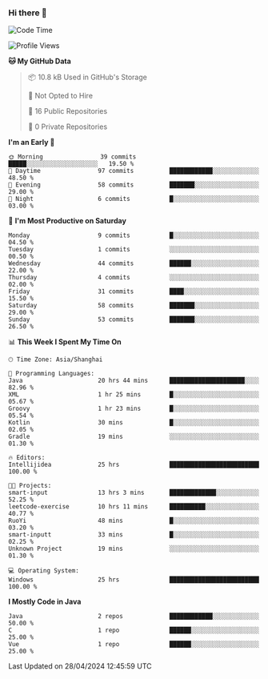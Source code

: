 ### Hi there 👋
<!--START_SECTION:waka-->
![Code Time](http://img.shields.io/badge/Code%20Time-287%20hrs%2038%20mins-blue)

![Profile Views](http://img.shields.io/badge/Profile%20Views-0-blue)

**🐱 My GitHub Data** 

> 📦 10.8 kB Used in GitHub's Storage 
 > 
> 🚫 Not Opted to Hire
 > 
> 📜 16 Public Repositories 
 > 
> 🔑 0 Private Repositories 
 > 
**I'm an Early 🐤** 

```text
🌞 Morning                39 commits          █████░░░░░░░░░░░░░░░░░░░░   19.50 % 
🌆 Daytime                97 commits          ████████████░░░░░░░░░░░░░   48.50 % 
🌃 Evening                58 commits          ███████░░░░░░░░░░░░░░░░░░   29.00 % 
🌙 Night                  6 commits           █░░░░░░░░░░░░░░░░░░░░░░░░   03.00 % 
```
📅 **I'm Most Productive on Saturday** 

```text
Monday                   9 commits           █░░░░░░░░░░░░░░░░░░░░░░░░   04.50 % 
Tuesday                  1 commits           ░░░░░░░░░░░░░░░░░░░░░░░░░   00.50 % 
Wednesday                44 commits          ██████░░░░░░░░░░░░░░░░░░░   22.00 % 
Thursday                 4 commits           ░░░░░░░░░░░░░░░░░░░░░░░░░   02.00 % 
Friday                   31 commits          ████░░░░░░░░░░░░░░░░░░░░░   15.50 % 
Saturday                 58 commits          ███████░░░░░░░░░░░░░░░░░░   29.00 % 
Sunday                   53 commits          ███████░░░░░░░░░░░░░░░░░░   26.50 % 
```


📊 **This Week I Spent My Time On** 

```text
🕑︎ Time Zone: Asia/Shanghai

💬 Programming Languages: 
Java                     20 hrs 44 mins      █████████████████████░░░░   82.96 % 
XML                      1 hr 25 mins        █░░░░░░░░░░░░░░░░░░░░░░░░   05.67 % 
Groovy                   1 hr 23 mins        █░░░░░░░░░░░░░░░░░░░░░░░░   05.54 % 
Kotlin                   30 mins             █░░░░░░░░░░░░░░░░░░░░░░░░   02.05 % 
Gradle                   19 mins             ░░░░░░░░░░░░░░░░░░░░░░░░░   01.30 % 

🔥 Editors: 
Intellijidea             25 hrs              █████████████████████████   100.00 % 

🐱‍💻 Projects: 
smart-input              13 hrs 3 mins       █████████████░░░░░░░░░░░░   52.25 % 
leetcode-exercise        10 hrs 11 mins      ██████████░░░░░░░░░░░░░░░   40.77 % 
RuoYi                    48 mins             █░░░░░░░░░░░░░░░░░░░░░░░░   03.20 % 
smart-inputt             33 mins             █░░░░░░░░░░░░░░░░░░░░░░░░   02.25 % 
Unknown Project          19 mins             ░░░░░░░░░░░░░░░░░░░░░░░░░   01.30 % 

💻 Operating System: 
Windows                  25 hrs              █████████████████████████   100.00 % 
```

**I Mostly Code in Java** 

```text
Java                     2 repos             ████████████░░░░░░░░░░░░░   50.00 % 
C                        1 repo              ██████░░░░░░░░░░░░░░░░░░░   25.00 % 
Vue                      1 repo              ██████░░░░░░░░░░░░░░░░░░░   25.00 % 
```




 Last Updated on 28/04/2024 12:45:59 UTC
<!--END_SECTION:waka-->
<!--
**0Cherish/0Cherish** is a ✨ _special_ ✨ repository because its `README.md` (this file) appears on your GitHub profile.

Here are some ideas to get you started:

- 🔭 I’m currently working on ...
- 🌱 I’m currently learning ...
- 👯 I’m looking to collaborate on ...
- 🤔 I’m looking for help with ...
- 💬 Ask me about ...
- 📫 How to reach me: ...
- 😄 Pronouns: ...
- ⚡ Fun fact: ...
-->
